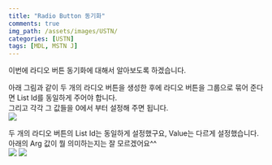 ```yaml
---
title: "Radio Button 동기화"
comments: true 
img_path: /assets/images/USTN/
categories: [USTN]
tags: [MDL, MSTN J]
---
```


이번에 라디오 버튼 동기화에 대해서 알아보도록 하겠습니다.

아래 그림과 같이 두 개의 라디오 버튼을 생성한 후에 라디오 버튼을 그룹으로 묶어 준다면 List Id를 동일하게 주어야 합니다.\
그리고 각각 그 값들을 0에서 부터 설정해 주면 됩니다.\
![](2011-07-05-49.png)


두 개의 라디오 버튼의 List Id는 동일하게 설정했구요, Value는 다르게 설정했습니다.\
아래의 Arg 값이 뭘 의미하는지는 잘 모르겠어요^^\
![](2011-07-05-50.png)
![](2011-07-05-51.png)